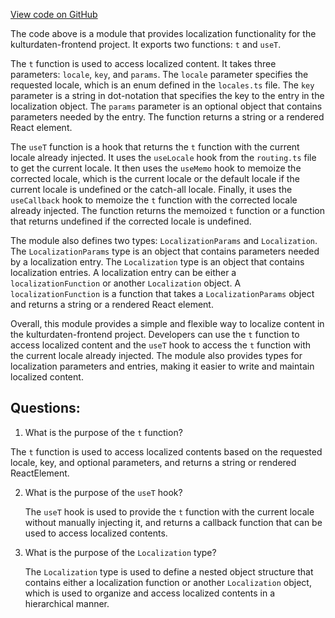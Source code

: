 [View code on GitHub](https://github.com/technologiestiftung/kulturdaten-frontend/blob/master/lib/i18n.ts)

The code above is a module that provides localization functionality for the kulturdaten-frontend project. It exports two functions: `t` and `useT`. 

The `t` function is used to access localized content. It takes three parameters: `locale`, `key`, and `params`. The `locale` parameter specifies the requested locale, which is an enum defined in the `locales.ts` file. The `key` parameter is a string in dot-notation that specifies the key to the entry in the localization object. The `params` parameter is an optional object that contains parameters needed by the entry. The function returns a string or a rendered React element.

The `useT` function is a hook that returns the `t` function with the current locale already injected. It uses the `useLocale` hook from the `routing.ts` file to get the current locale. It then uses the `useMemo` hook to memoize the corrected locale, which is the current locale or the default locale if the current locale is undefined or the catch-all locale. Finally, it uses the `useCallback` hook to memoize the `t` function with the corrected locale already injected. The function returns the memoized `t` function or a function that returns undefined if the corrected locale is undefined.

The module also defines two types: `LocalizationParams` and `Localization`. The `LocalizationParams` type is an object that contains parameters needed by a localization entry. The `Localization` type is an object that contains localization entries. A localization entry can be either a `localizationFunction` or another `Localization` object. A `localizationFunction` is a function that takes a `LocalizationParams` object and returns a string or a rendered React element.

Overall, this module provides a simple and flexible way to localize content in the kulturdaten-frontend project. Developers can use the `t` function to access localized content and the `useT` hook to access the `t` function with the current locale already injected. The module also provides types for localization parameters and entries, making it easier to write and maintain localized content.
## Questions: 
 1. What is the purpose of the `t` function?
   
   The `t` function is used to access localized contents based on the requested locale, key, and optional parameters, and returns a string or rendered ReactElement.

2. What is the purpose of the `useT` hook?
   
   The `useT` hook is used to provide the `t` function with the current locale without manually injecting it, and returns a callback function that can be used to access localized contents.

3. What is the purpose of the `Localization` type?
   
   The `Localization` type is used to define a nested object structure that contains either a localization function or another `Localization` object, which is used to organize and access localized contents in a hierarchical manner.